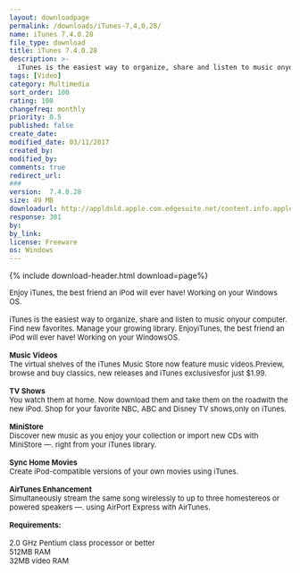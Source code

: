 ```yaml
---
layout: downloadpage
permalink: /downloads/iTunes-7,4,0,28/
name: iTunes 7.4.0.28
file_type: download
title: iTunes 7.4.0.28
description: >-
  iTunes is the easiest way to organize, share and listen to music onyour computer. Find new favorites. Manage your growing library. EnjoyiTunes, the best friend an iPod will ever have! Working on your WindowsOS
tags: [Video]
category: Multimedia
sort_order: 100
rating: 100
changefreq: monthly
priority: 0.5
published: false
create_date:
modified_date: 03/11/2017
created_by:
modified_by:
comments: true
redirect_url:
###
version:  7.4.0.28
size: 49 MB
downloadurl: http://appldnld.apple.com.edgesuite.net/content.info.apple.com/iTunes7/Win/061 3604.20070905.Cyi94/iTunesSetup.exe
response: 301
by:
by_link:
license: Freeware
os: Windows
---
```


{% include download-header.html download=page%}

<p style="fix-download-text !important">
<p><font size="2">Enjoy iTunes, the best friend an iPod will ever have! Working on your Windows OS.<br />
<br />
iTunes is the easiest way to organize, share and listen to music onyour computer. Find new favorites. Manage your growing library. EnjoyiTunes, the best friend an iPod will ever have! Working on your WindowsOS.<br />
<br />
<strong>Music Videos</strong><br />
The virtual shelves of the iTunes Music Store now feature music videos.Preview, browse and buy classics, new releases and iTunes exclusivesfor just $1.99.<br />
<br />
<strong>TV Shows</strong><br />
You watch them at home. Now download them and take them on the roadwith the new iPod. Shop for your favorite NBC, ABC and Disney TV shows,only on iTunes.<br />
<br />
<strong>MiniStore </strong><br />
Discover new music as you enjoy your collection or import new CDs with MiniStore —. right from your iTunes library.<br />
<br />
<strong>Sync Home Movies </strong><br />
Create iPod-compatible versions of your own movies using iTunes.<br />
<br />
<strong>AirTunes Enhancement </strong><br />
Simultaneously stream the same song wirelessly to up to three homestereos or powered speakers —. using AirPort Express with AirTunes.<br />
<br />
<span><strong>Requirements:</strong></span><br />
<br />
2.0 GHz Pentium class processor or better <br />
512MB RAM <br />
32MB video RAM</font></p></p>
